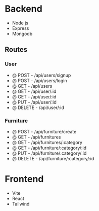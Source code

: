 # Backend
  - Node js
  - Express
  - Mongodb
  ## Routes
  ### User
  - @ POST - /api/users/signup
  - @ POST - /api/users/login 
  - @ GET - /api/users 
  - @ GET - /api/user/:id
  - @ GET - /api/user/:id 
  - @ PUT - /api/user/:id 
  - @ DELETE - /api/user/:id
  ### Furniture
  - @ POST - /api/furniture/create
  - @ GET - /api/furnitures 
  - @ GET - /api/furnitures/:category
  - @ GET - /api/furniture/:category/:id
  - @ PUT - /api/furniture/:category/:id
  - @ DELETE - /api/furniture/:category/:id
# Frontend
  - Vite
  - React
  - Tailwind


